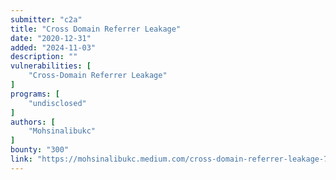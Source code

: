 ```yaml
---
submitter: "c2a"
title: "Cross Domain Referrer Leakage"
date: "2020-12-31"
added: "2024-11-03"
description: ""
vulnerabilities: [
    "Cross-Domain Referrer Leakage"
]
programs: [
    "undisclosed"
]
authors: [
    "Mohsinalibukc"
]
bounty: "300"
link: "https://mohsinalibukc.medium.com/cross-domain-referrer-leakage-7873ada102ad"
---
```




